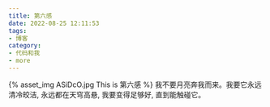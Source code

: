 ```yaml
---
title: 第六感
date: 2022-08-25 12:11:53
tags:
- 博客
category:
- 代码和我
- more
---
```

{% asset_img ASiDcO.jpg This is 第六感 %}
我不要月亮奔我而来。我要它永远清冷皎洁, 永远都在天穹高悬, 我要变得足够好, 直到能触碰它。